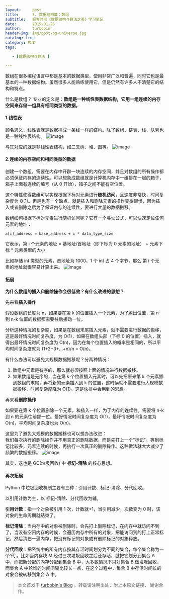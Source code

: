 ```yaml
---
layout:     post
title:      3. 数据结构篇：数组
subtitle:   极客时间《数据结构与算法之美》学习笔记
date:       2019-01-26
author:     turbobin
header-img: img/post-bg-universe.jpg
catalog: true
category: 技术
tags:

   - [数据结构与算法 ]

---
```


数组在很多编程语言中都是基本的数据类型，使用非常广泛和普遍，同时它也是最基本的一种数据结构。虽然很多人能熟练使用它，但是仍然有许多人不清楚它的结构和特点。

什么是数组？ 专业的定义是：**数组是一种线性表数据结构，它用一组连续的内存空间来存储一组具有相同类型的数据。**

#### 1.线性表
顾名思义，线性表就是数据排成一条线一样的结构。除了数组，链表、栈、队列也是一种线性表结构。
![image](https://static001.geekbang.org/resource/image/b6/77/b6b71ec46935130dff5c4b62cf273477.jpg)

与其对应的就是非线性表结构，如二叉树、堆、图等。
![image](https://static001.geekbang.org/resource/image/6e/69/6ebf42641b5f98f912d36f6bf86f6569.jpg)

#### 2.连续的内存空间和相同类型的数据
创建一个数组，需要在内存中开辟一块连续的内存空间，并且对数组的所有操作都必须保证内存的连续性。可以想象成数组就是计算机内存中一组排在一起的箱子，箱子上面有连续的编号（从 0 开始），箱子之间不能有空位置。

这个特性使得数组可以实现根据下标对元素进行**随机访问**，且速度非常快，时间复杂度为 O(1)。但是也有一个缺点，就是插入和删除元素的操作变得很慢，因为插入或者删除之后为了保证内存的连续性，要进行大量的数据搬移。

数组如何根据下标对元素进行随机访问呢？它有一个寻址公式，可以快速定位任何元素的地址：
```
a[i]_address = base_address + i * data_type_size
```
它表示，第 i 个元素的地址 = 基地址/首地址（即下标为 0 元素的地址） + 元素下标 * 元素类型的大小

比如存储 int 类型的元素，首地址为 1000，1 个 int 占 4 个字节，那么 第 i 个元素的地址就很容易计算出来。
![image](https://static001.geekbang.org/resource/image/98/c4/98df8e702b14096e7ee4a5141260cdc4.jpg)

#### 拓展
**为什么数组的插入和删除操作会很低效？有什么改进的思想？**

先来看**插入操作**

假设数组的长度为 n，如果要在第 k 的位置插入一个元素，为了腾出位置，第 n 到 n-k 位置的数据都需要往后挪动一位。

分析这种情况的复杂度，如果是在数组末尾插入元素，就不需要进行数据的搬移，这是最好情况时间复杂度，为 O(1)，如果在数组头部（下标 0 的位置）插入，就得出最坏情况时间复杂度为 O(n)，因为在每个位置插入的概率是相同的，所以平均时间复杂度就为 (1+2+3+...+n)/n = O(n)。

有什么办法可以避免大规模数据搬移呢？分两种情况：
1. 数组中元素是有序的，那么就必须按照上面的情况进行数据搬移。
2. 如果数组是无序的，当在第 k 个位置插入元素时，可以先把原来第 k 个元素挪到数组的末尾，再将新的元素插入到 k 的位置，这时候就不需要进行大规模数据搬移，时间复杂度降为 O(1)。这是快排中会用到的思想。

再来看**删除操作**

如果要在第 k 个位置删除一个元素，和插入一样，为了内存的连续性，需要将 n-k 到 n 的元素往前挪一位。最好情况时间复杂度为 O(1)，最坏情况时间复杂度为 O(n)，平均时间复杂度也为 O(n)。

这里为了避免大规模的数据搬移也可以想办法改进：  
我们每次执行的删除操作并不用真正的删除数据，而是先打上一个"标记"，等到标记比较多，元素连续的时候，再执行一次真正的删除操作。这种做法就大大减少了频繁的数据搬移。
![image](https://static001.geekbang.org/resource/image/b6/e5/b69b8c5dbf6248649ddab7d3e7cfd7e5.jpg)

其实，这也是 GC(垃圾回收) 中 **标记-清除** 的核心思想。

#### 再次拓展
Python 中垃圾回收机制主要有三种：引用计数、标记-清除、分代回收。

以引用计数为主，以 标记-清除、分代回收为辅。  

**引用计数**：指一个对象被引用 1 次，计数就+1，当引用减少，次数变为 0 时，该对象的生命周期就结束了。

**标记清除**：当内存中的对象被删除时，会先打上删除标记，在内存中就访问不到了，当没有空闲内存的时候，会遍历内存中所有的对象，把能访问到的打上正常标记，然后清扫一遍内存，把没有标记的对象或有删除标记的对象释放。

**分代回收**：把系统中的所有内存按其存活时间划分为不同的集合，每个集合称为一个‘代’。比如当内存块 M 经过三次垃圾回收之后还存活，就把它划分到集合 A 中，而把新分配的内存分配到集合 B 中，大多数情况下只对集合 B 做垃圾回收，而集合 A 中轮询的时间间隔比较长一点，在这个过程中，集合 B 中存活时间长的对象会被转移到集合 A 中。



> 本文首发于 [turbobin's Blog](https://turbobin.github.io/) 。转载请注明出处，附上本原文链接， 谢谢合作。